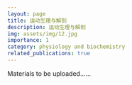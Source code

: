 ```yaml
---
layout: page
title: 运动生理与解剖
description: 运动生理与解剖
img: assets/img/12.jpg
importance: 1
category: physiology and biochemistry
related_publications: true
---
```


Materials to be uploaded......